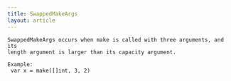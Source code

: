 ```yaml
---
title: SwappedMakeArgs
layout: article
---
```

<!-- Copyright 2023 The Go Authors. All rights reserved.
     Use of this source code is governed by a BSD-style
     license that can be found in the LICENSE file. -->

<!-- Code generated by generrordocs.go; DO NOT EDIT. -->

```
SwappedMakeArgs occurs when make is called with three arguments, and its
length argument is larger than its capacity argument.

Example:
 var x = make([]int, 3, 2)
```

